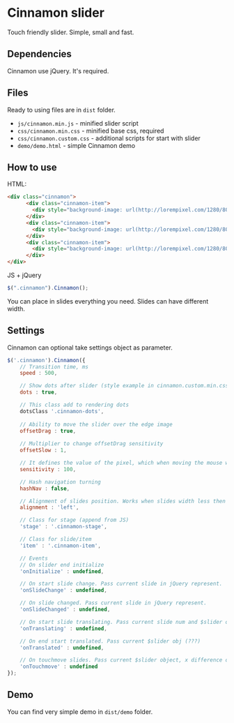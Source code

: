 # Cinnamon slider
Touch friendly slider. Simple, small and fast.

## Dependencies
Cinnamon use jQuery. It's required.

## Files
Ready to using files are in `dist` folder.

- `js/cinnamon.min.js` - minified slider script 
- `css/cinnamon.min.css` - minified base css, required
- `css/cinnamon.custom.css` - additional scripts for start with slider
- `demo/demo.html` - simple Cinnamon demo

## How to use

HTML:
```html
<div class="cinnamon">
      <div class="cinnamon-item">
        <div style="background-image: url(http://lorempixel.com/1280/800/abstract)" class="slide-demo"></div>
      </div>
      <div class="cinnamon-item">
        <div style="background-image: url(http://lorempixel.com/1280/800/sports)" class="slide-demo"></div>
      </div>
      <div class="cinnamon-item">
        <div style="background-image: url(http://lorempixel.com/1280/800/cats)" class="slide-demo"></div>
      </div>
</div>

```

JS + jQuery

```javascript
$(".cinnamon").Cinnamon();

```

You can place in slides everything you need. Slides can have different width.

## Settings
Cinnamon can optional take settings object as parameter.

```javascript
$('.cinnamon').Cinnamon({
	// Transition time, ms
	speed : 500,

	// Show dots after slider (style example in cinnamon.custom.min.css)
	dots : true,

	// This class add to rendering dots
	dotsClass '.cinnamon-dots',
	
	// Ability to move the slider over the edge image
	offsetDrag : true,
	
	// Multiplier to change offsetDrag sensitivity
	offsetSlow : 1,

	// It defines the value of the pixel, which when moving the mouse will trigger the slide switch.
	sensitivity : 100,

	// Hash navigation turning
	hashNav : false,

	// Alignment of slides position. Works when slides width less then container width.
	alignment : 'left',

	// Class for stage (append from JS)
	'stage' : '.cinnamon-stage',

	// Class for slide/item
	'item' : '.cinnamon-item',

	// Events
	// On slider end initialize
	'onInitialize' : undefined,

	// On start slide change. Pass current slide in jQuery represent. 
	'onSlideChange' : undefined,

	// On slide changed. Pass current slide in jQuery represent.
	'onSlideChanged' : undefined,

	// On start slide translating. Pass current slide num and $slider obj (???)
	'onTranslating' : undefined,

	// On end start translated. Pass current $slider obj (???)
	'onTranslated' : undefined,

	// On touchmove slides. Pass current $slider object, x difference of mousemove, y difference of mousemove 
	'onTouchmove' : undefined
});
```

## Demo
You can find very simple demo in `dist/demo` folder.
